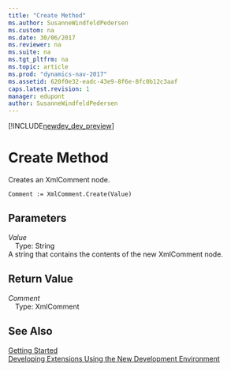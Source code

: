 ```yaml
---
title: "Create Method"
ms.author: SusanneWindfeldPedersen
ms.custom: na
ms.date: 30/06/2017
ms.reviewer: na
ms.suite: na
ms.tgt_pltfrm: na
ms.topic: article
ms.prod: "dynamics-nav-2017"
ms.assetid: 620f0e32-eadc-43e9-8f6e-8fc0b12c3aaf
caps.latest.revision: 1
manager: edupont
author: SusanneWindfeldPedersen
---
```


[!INCLUDE[newdev_dev_preview](../includes/newdev_dev_preview.md)]

# Create Method
Creates an XmlComment node.  
```  
Comment := XmlComment.Create(Value)  
```  
## Parameters
*Value*    
&emsp;Type: String  
A string that contains the contents of the new XmlComment node.  
  
## Return Value
*Comment*  
&emsp;Type: XmlComment  
  
## See Also
[Getting Started](../devenv-get-started.md)  
[Developing Extensions Using the New Development Environment](../devenv-dev-overview.md)  
